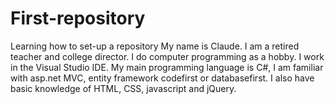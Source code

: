 # First-repository
Learning how to set-up a repository
My name is Claude. I am a retired teacher and college director. I do computer programming as a hobby. I work in the Visual Studio IDE. My main programming language is C#, I am familiar with asp.net MVC, entity framework codefirst or databasefirst. I also have basic knowledge of HTML, CSS, javascript and jQuery.
